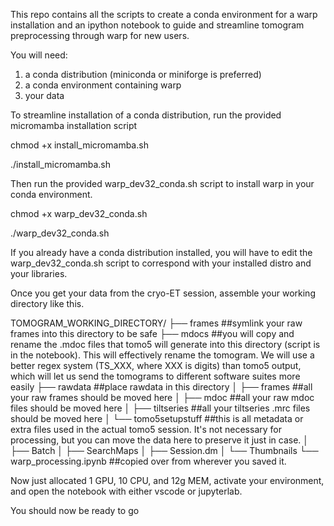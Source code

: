 This repo contains all the scripts to create a conda environment for a warp installation and an ipython notebook to guide and streamline tomogram preprocessing through warp for new users.

You will need:
1. a conda distribution (miniconda or miniforge is preferred)
2. a conda environment containing warp
3. your data

To streamline installation of a conda distribution, run the provided micromamba installation script

chmod +x install_micromamba.sh

./install_micromamba.sh

Then run the provided warp_dev32_conda.sh script to install warp in your conda environment.

chmod +x warp_dev32_conda.sh

./warp_dev32_conda.sh

If you already have a conda distribution installed, you will have to edit the warp_dev32_conda.sh script to correspond with your installed distro and your libraries.

Once you get your data from the cryo-ET session, assemble your working directory like this.

TOMOGRAM_WORKING_DIRECTORY/
├── frames ##symlink your raw frames into this directory to be safe
├── mdocs ##you will copy and rename the .mdoc files that tomo5 will generate into this directory (script is in the notebook). This will effectively rename the tomogram. We will use a better regex system (TS_XXX, where XXX is digits) than tomo5 output, which will let us send the tomograms to different software suites more easily
├── rawdata ##place rawdata in this directory
│   ├── frames ##all your raw frames should be moved here
│   ├── mdoc ##all your raw mdoc files should be moved here
│   ├── tiltseries ##all your tiltseries .mrc files should be moved here
│   └── tomo5setupstuff ##this is all metadata or extra files used in the actual tomo5 session. It's not necessary for processing, but you can move the data here to preserve it just in case.
│       ├── Batch
│       ├── SearchMaps
│       ├── Session.dm
│       └── Thumbnails
└── warp_processing.ipynb ##copied over from wherever you saved it.

Now just allocated 1 GPU, 10 CPU, and 12g MEM, activate your environment, and open the notebook with either vscode or jupyterlab. 

You should now be ready to go
